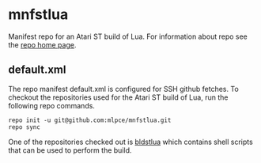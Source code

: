 # mnfstlua

Manifest repo for an Atari ST build of Lua. For information about repo see the
[repo home page](https://gerrit.googlesource.com/git-repo/).

## default.xml

The repo manifest default.xml is configured for SSH github fetches. To checkout
the repositories used for the Atari ST build of Lua, run the following repo
commands.

```
repo init -u git@github.com:mlpce/mnfstlua.git
repo sync
```

One of the repositories checked out is [bldstlua](https://github.com/mlpce/bldstlua)
which contains shell scripts that can be used to perform the build.

